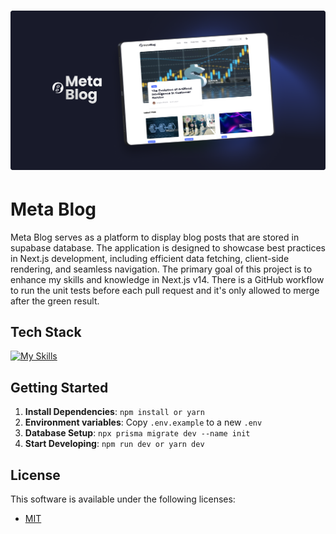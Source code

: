 <h1 align="center">
    <img src="./public/assets/banner.png" alt="Meta Blog" border="0">
</h1>

# Meta Blog

Meta Blog serves as a platform to display blog posts that are stored in supabase database. The application is designed to showcase best practices in Next.js development, including efficient data fetching, client-side rendering, and seamless navigation. The primary goal of this project is to enhance my skills and knowledge in Next.js v14. There is a GitHub workflow to run the unit tests before each pull request and it's only allowed to merge after the green result.

## Tech Stack

[![My Skills](https://skillicons.dev/icons?i=ts,nestjs,prisma,tailwind,jest,githubactions)](https://skillicons.dev)

## Getting Started

1. **Install Dependencies**: `npm install or yarn`
2. **Environment variables**: Copy `.env.example` to a new `.env`
3. **Database Setup**: `npx prisma migrate dev --name init`
4. **Start Developing**: `npm run dev or yarn dev`

## License

This software is available under the following licenses:

- [MIT](https://rem.mit-license.org)
